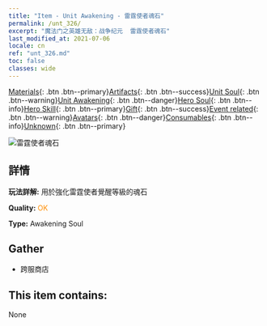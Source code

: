 ```yaml
---
title: "Item - Unit Awakening - 雷霆使者魂石"
permalink: /unt_326/
excerpt: "魔法门之英雄无敌：战争纪元  雷霆使者魂石"
last_modified_at: 2021-07-06
locale: cn
ref: "unt_326.md"
toc: false
classes: wide
---
```

 [Materials](/ItemsCN/){: .btn .btn--primary}[Artifacts](/ItemsCN/Artifacts/){: .btn .btn--success}[Unit Soul](/ItemsCN/UnitSoul/){: .btn .btn--warning}[Unit Awakening](/ItemsCN/UnitAwakening/){: .btn .btn--danger}[Hero Soul](/ItemsCN/HeroSoul/){: .btn .btn--info}[Hero Skill](/ItemsCN/HeroSkill/){: .btn .btn--primary}[Gift](/ItemsCN/Gift/){: .btn .btn--success}[Event related](/ItemsCN/Events/){: .btn .btn--warning}[Avatars](/ItemsCN/Avatars/){: .btn .btn--danger}[Consumables](/ItemsCN/Consumables/){: .btn .btn--info}[Unknown](/ItemsCN/Unknown/){: .btn .btn--primary}

 ![雷霆使者魂石](/images/u/tia_taitan.jpg)

## 詳情
 **玩法詳解:** 用於強化雷霆使者覺醒等級的魂石

 **Quality:** <span style="color: #FF8C00">OK</span>

 **Type:** Awakening Soul

## Gather

*    跨服商店 

## This item contains:

  None

